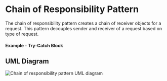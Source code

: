 # Chain of Responsibility Pattern

The chain of responsibility pattern creates a chain of receiver objects for a request. This pattern decouples sender and receiver of a request based on type of request.

#### Example - Try-Catch Block

## UML Diagram
![Chain of responsibility pattern UML diagram](https://github.com/javamultiplex/clean-code-principles-and-patterns/blob/master/src/main/java/com/javamultiplex/pattern/behavioral/uml/Chain_of_Responsibility_Design_Pattern_UML.jpg)
